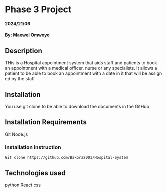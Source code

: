 # Phase 3 Project 

#### 2024/21/06

#### By: Maxwel Omwoyo

## Description
THis is a Hospital appointment system that aids staff and patients to book an appointment with a medical officer, nurse or any specialists.
It allows a patient to be able to book an appointment with a date in it that will be assign ed by the staff
## Installation
You use git clone to be able to download the documents in the GitHub

## Installation Requirements
Git
Node.js

### Installation instruction
```
Git clone https://github.com/Bakora2001/Hospital-System

```

## Technologies used
python
React
css

